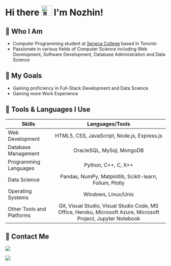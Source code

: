 # Hi there <picture> <source srcset="https://fonts.gstatic.com/s/e/notoemoji/latest/1f44b_1f3fb/512.webp" type="image/webp"> <img src="https://fonts.gstatic.com/s/e/notoemoji/latest/1f44b_1f3fb/512.gif" alt="👋" width="32" height="32"> </picture> I'm Nozhin!

## :pushpin: Who I Am

* Computer Programming student at [Seneca College](https://www.senecacollege.ca/home.html) based In Toronto
* Passionate in various fields of Computer Science including Web Development, Software Development, Database Administration and Data Science

## :pushpin: My Goals

* Gaining proficiency in Full-Stack Development and Data Science
* Gaining more Work Experience

## :pushpin: Tools & Languages I Use
  
| Skills        | Languages/Tools
| ------------- |:-------------:|
| Web Development        | HTML5, CSS, JavaScript, Node.js, Express.js
| Database Management      | OracleSQL, MySql, MongoDB
| Programming Languages    | Python, C++, C, X++
| Data Science | Pandas, NumPy, Matplotlib, Scikit-learn, Folium, Plotly
| Operating Systems | Windows, Linux/Unix
| Other Tools and Platforms | Git, Visual Studio, Visual Studio Code, MS Office, Heroku, Microsoft Azure, Microsoft Project, Jupyter Notebook

## :pushpin: Contact Me

<a href="https://www.linkedin.com/in/nozhin-azarpanah-7510bb210"/><img src="https://camo.githubusercontent.com/a80d00f23720d0bc9f55481cfcd77ab79e141606829cf16ec43f8cacc7741e46/68747470733a2f2f696d672e736869656c64732e696f2f62616467652f4c696e6b6564496e2d3030373742353f7374796c653d666f722d7468652d6261646765266c6f676f3d6c696e6b6564696e266c6f676f436f6c6f723d7768697465"></a>

<a href="mailto:nojinap@email.com"><img src="https://camo.githubusercontent.com/571384769c09e0c66b45e39b5be70f68f552db3e2b2311bc2064f0d4a9f5983b/68747470733a2f2f696d672e736869656c64732e696f2f62616467652f476d61696c2d4431343833363f7374796c653d666f722d7468652d6261646765266c6f676f3d676d61696c266c6f676f436f6c6f723d7768697465"></a>
